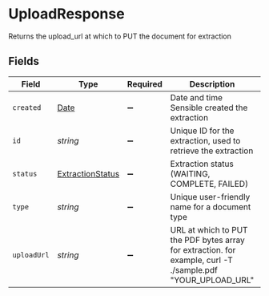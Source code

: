 # UploadResponse

Returns the upload_url at which to PUT the document for extraction


## Fields

| Field                                                                                                                                                                                                                                                                                        | Type                                                                                                                                                                                                                                                                                         | Required                                                                                                                                                                                                                                                                                     | Description                                                                                                                                                                                                                                                                                  | Example                                                                                                                                                                                                                                                                                      |
| -------------------------------------------------------------------------------------------------------------------------------------------------------------------------------------------------------------------------------------------------------------------------------------------- | -------------------------------------------------------------------------------------------------------------------------------------------------------------------------------------------------------------------------------------------------------------------------------------------- | -------------------------------------------------------------------------------------------------------------------------------------------------------------------------------------------------------------------------------------------------------------------------------------------- | -------------------------------------------------------------------------------------------------------------------------------------------------------------------------------------------------------------------------------------------------------------------------------------------- | -------------------------------------------------------------------------------------------------------------------------------------------------------------------------------------------------------------------------------------------------------------------------------------------- |
| `created`                                                                                                                                                                                                                                                                                    | [Date](https://developer.mozilla.org/en-US/docs/Web/JavaScript/Reference/Global_Objects/Date)                                                                                                                                                                                                | :heavy_minus_sign:                                                                                                                                                                                                                                                                           | Date and time Sensible created the extraction                                                                                                                                                                                                                                                | 2022-10-31T16:27:53.433                                                                                                                                                                                                                                                                      |
| `id`                                                                                                                                                                                                                                                                                         | *string*                                                                                                                                                                                                                                                                                     | :heavy_minus_sign:                                                                                                                                                                                                                                                                           | Unique ID for the extraction, used to retrieve the extraction                                                                                                                                                                                                                                | 246a6f60-0e5b-11eb-b720-295a6fba723e                                                                                                                                                                                                                                                         |
| `status`                                                                                                                                                                                                                                                                                     | [ExtractionStatus](../../models/shared/extractionstatus.md)                                                                                                                                                                                                                                  | :heavy_minus_sign:                                                                                                                                                                                                                                                                           | Extraction status (WAITING, COMPLETE, FAILED)                                                                                                                                                                                                                                                | COMPLETE                                                                                                                                                                                                                                                                                     |
| `type`                                                                                                                                                                                                                                                                                       | *string*                                                                                                                                                                                                                                                                                     | :heavy_minus_sign:                                                                                                                                                                                                                                                                           | Unique user-friendly name for a document type                                                                                                                                                                                                                                                | auto_insurance_quotes_all_carriers                                                                                                                                                                                                                                                           |
| `uploadUrl`                                                                                                                                                                                                                                                                                  | *string*                                                                                                                                                                                                                                                                                     | :heavy_minus_sign:                                                                                                                                                                                                                                                                           | URL at which to PUT the PDF bytes array for extraction. for example, curl -T ./sample.pdf "YOUR_UPLOAD_URL"                                                                                                                                                                                  | https://sensible-so-utility-bucket-prod-us-west-2.s3.us-west-2.amazonaws.com/EXTRACTION_UPLOAD/sensible/fc3484c5-3f35-4129-bb29-0ad1291ee9f8/EXTRACTION/14d82783-c12b-4e70-b0ae-ca1ce35a9836.pdf?AWSAccessKeyId=REDACTED&Expires=1623861476&Signature=REDACTED&x-amz-security-token=REDACTED |
